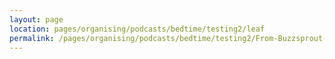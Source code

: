```yaml
---
layout: page
location: pages/organising/podcasts/bedtime/testing2/leaf
permalink: /pages/organising/podcasts/bedtime/testing2/From-Buzzsprout-08
---
```

